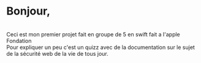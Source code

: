 # Bonjour, 
<br>
Ceci est mon premier projet fait en groupe de 5 en swift fait a l'apple Fondation 
<br>
Pour expliquer un peu c'est un quizz avec de la documentation sur le sujet de la sécurité web de la vie de tous jour.


